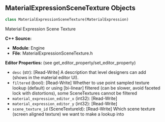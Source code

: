 ## MaterialExpressionSceneTexture Objects

```python
class MaterialExpressionSceneTexture(MaterialExpression)
```

Material Expression Scene Texture

**C++ Source:**

- **Module**: Engine
- **File**: MaterialExpressionSceneTexture.h

**Editor Properties:** (see get_editor_property/set_editor_property)

- ``desc`` (str):  [Read-Write] A description that level designers can add (shows in the material editor UI).
- ``filtered`` (bool):  [Read-Write] Whether to use point sampled texture lookup (default) or using [bi-linear] filtered (can be slower, avoid faceted lock with distortions), some SceneTextures cannot be filtered
- ``material_expression_editor_x`` (int32):  [Read-Write]
- ``material_expression_editor_y`` (int32):  [Read-Write]
- ``scene_texture_id`` (SceneTextureId):  [Read-Write] Which scene texture (screen aligned texture) we want to make a lookup into

<a id="unreal.MaterialExpressionScreenPosition"></a>